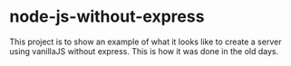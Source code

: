 # node-js-without-express

This project is to show an example of what it looks like to create a server using vanillaJS without express. This is how it was done in the old days.